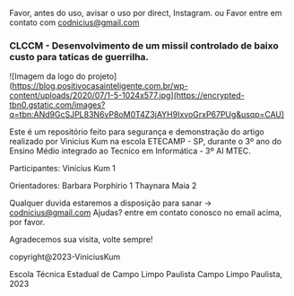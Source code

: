  Favor, antes do uso, avisar o uso por direct, Instagram.
ou
 Favor entre em contato com codnicius@gmail.com

### CLCCM - Desenvolvimento de um missil controlado de baixo custo para taticas de guerrilha.
![Imagem da logo do projeto](https://blog.positivocasainteligente.com.br/wp-content/uploads/2020/07/1-5-1024x577.jpg](https://encrypted-tbn0.gstatic.com/images?q=tbn:ANd9GcSJPL83N6vP8oM0T4Z3jAYH9IxvoGrxP67PUg&usqp=CAU)

  Este é um repositório feito para segurança e demonstração do artigo realizado por
  Vinicius Kum na escola ETECAMP - SP, durante o 3º ano do Ensino Médio integrado ao
  Tecnico em Informática - 3º AI MTEC.

Participantes:
Vinícius Kum 1

Orientadores:
Barbara Porphirio 1
Thaynara Maia 2

  Qualquer duvida estaremos a disposição para sanar -> codnicius@gmail.com
  Ajudas? entre em contato conosco no email acima, por favor.

  Agradecemos sua visita, volte sempre!

  copyright@2023-ViniciusKum

  Escola Técnica Estadual de Campo Limpo Paulista
  Campo Limpo Paulista, 2023
